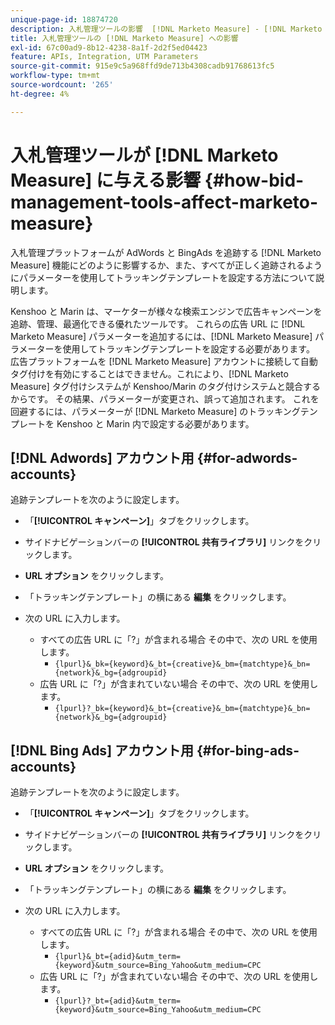 ```yaml
---
unique-page-id: 18874720
description: 入札管理ツールの影響  [!DNL Marketo Measure] - [!DNL Marketo Measure]
title: 入札管理ツールの [!DNL Marketo Measure] への影響
exl-id: 67c00ad9-8b12-4238-8a1f-2d2f5ed04423
feature: APIs, Integration, UTM Parameters
source-git-commit: 915e9c5a968ffd9de713b4308cadb91768613fc5
workflow-type: tm+mt
source-wordcount: '265'
ht-degree: 4%

---
```


# 入札管理ツールが [!DNL Marketo Measure] に与える影響 {#how-bid-management-tools-affect-marketo-measure}

入札管理プラットフォームが AdWords と BingAds を追跡する [!DNL Marketo Measure] 機能にどのように影響するか、また、すべてが正しく追跡されるようにパラメーターを使用してトラッキングテンプレートを設定する方法について説明します。

Kenshoo と Marin は、マーケターが様々な検索エンジンで広告キャンペーンを追跡、管理、最適化できる優れたツールです。 これらの広告 URL に [!DNL Marketo Measure] パラメーターを追加するには、[!DNL Marketo Measure] パラメーターを使用してトラッキングテンプレートを設定する必要があります。 広告プラットフォームを [!DNL Marketo Measure] アカウントに接続して自動タグ付けを有効にすることはできません。これにより、[!DNL Marketo Measure] タグ付けシステムが Kenshoo/Marin のタグ付けシステムと競合するからです。 その結果、パラメーターが変更され、誤って追加されます。 これを回避するには、パラメーターが [!DNL Marketo Measure] のトラッキングテンプレートを Kenshoo と Marin 内で設定する必要があります。

## [!DNL Adwords] アカウント用 {#for-adwords-accounts}

追跡テンプレートを次のように設定します。

* 「**[!UICONTROL キャンペーン]**」タブをクリックします。
* サイドナビゲーションバーの **[!UICONTROL 共有ライブラリ]** リンクをクリックします。
* **URL オプション** をクリックします。
* 「トラッキングテンプレート」の横にある **編集** をクリックします。
* 次の URL に入力します。

   * すべての広告 URL に「?」が含まれる場合 その中で、次の URL を使用します。
      * `{lpurl}&_bk={keyword}&_bt={creative}&_bm={matchtype}&_bn={network}&_bg={adgroupid}`
   * 広告 URL に「?」が含まれていない場合 その中で、次の URL を使用します。
      * `{lpurl}?_bk={keyword}&_bt={creative}&_bm={matchtype}&_bn={network}&_bg={adgroupid}`


## [!DNL Bing Ads] アカウント用 {#for-bing-ads-accounts}

追跡テンプレートを次のように設定します。

* 「**[!UICONTROL キャンペーン]**」タブをクリックします。
* サイドナビゲーションバーの **[!UICONTROL 共有ライブラリ]** リンクをクリックします。
* **URL オプション** をクリックします。
* 「トラッキングテンプレート」の横にある **編集** をクリックします。
* 次の URL に入力します。

   * すべての広告 URL に「?」が含まれる場合 その中で、次の URL を使用します。
      * `{lpurl}&_bt={adid}&utm_term={keyword}&utm_source=Bing_Yahoo&utm_medium=CPC`
   * 広告 URL に「?」が含まれていない場合 その中で、次の URL を使用します。
      * `{lpurl}?_bt={adid}&utm_term={keyword}&utm_source=Bing_Yahoo&utm_medium=CPC`
